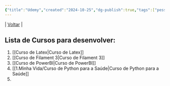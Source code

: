 ```yaml
---
{"title":"Udemy","created":"2024-10-25","dg-publish":true,"tags":["pessoal/estudos","pessoal/quaseumdev","projetos"],"permalink":"/1-minha-vida/udemy/","dgPassFrontmatter":true}
---
```


| [Voltar](index) |
## Lista de Cursos para desenvolver:
1. [[Curso de Latex\|Curso de Latex]]
2. [[Curso de Filament 3\|Curso de Filament 3]]
3. [[Curso de PowerBI\|Curso de PowerBI]]
4. [[1.Minha Vida/Curso de Python para a Saúde\|Curso de Python para a Saúde]]
5. 